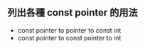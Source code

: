 ## 列出各種 const pointer 的用法
- const pointer to pointer to const int
- const pointer to const pointer to int
